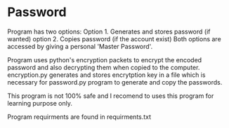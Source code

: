 # Password

Program has two options:
   Option 1. Generates and stores password (if wanted)
   option 2. Copies password (if the account exist)
Both options are accessed by giving a personal 'Master Password'.

Program uses python's encryption packets to encrypt the encoded password and also decrypting them when copied to the computer. encryption.py generates and stores encrytption key in a file which is necessary for password.py program to generate and copy the passwords.

This program is not 100% safe and I recomend to uses this program for learning purpose only.

Program requirments are found in requirments.txt
